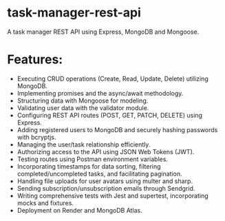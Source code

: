 # task-manager-rest-api
A task manager REST API using Express, MongoDB and Mongoose.

# Features:
* Executing CRUD operations (Create, Read, Update, Delete) utilizing MongoDB.
* Implementing promises and the async/await methodology.
* Structuring data with Mongoose for modeling.
* Validating user data with the validator module.
* Configuring REST API routes (POST, GET, PATCH, DELETE) using Express.
* Adding registered users to MongoDB and securely hashing passwords with bcryptjs.
* Managing the user/task relationship efficiently.
* Authorizing access to the API using JSON Web Tokens (JWT).
* Testing routes using Postman environment variables.
* Incorporating timestamps for data sorting, filtering completed/uncompleted tasks, and facilitating pagination.
* Handling file uploads for user avatars using multer and sharp.
* Sending subscription/unsubscription emails through Sendgrid.
* Writing comprehensive tests with Jest and supertest, incorporating mocks and fixtures.
* Deployment on Render and MongoDB Atlas.
